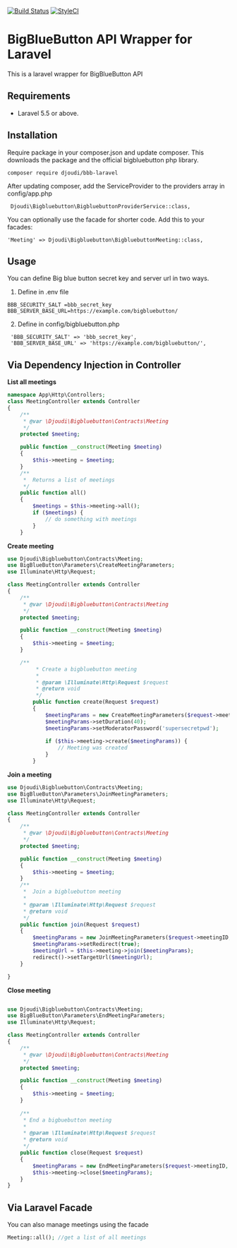 
[![Build Status](https://travis-ci.org/djoudi/BBB-Laravel5.5.svg?branch=master)](https://travis-ci.org/djoudi/BBB-Laravel5.5)
[![StyleCI](https://styleci.io/repos/122086438/shield?branch=master)](https://styleci.io/repos/122086438)


# BigBlueButton API  Wrapper for Laravel 
This is a laravel wrapper for BigBlueButton API
## Requirements

- Laravel 5.5 or above.

## Installation

Require package in your composer.json and update composer.  This downloads the package and the official bigbluebutton php library. 

```
composer require djoudi/bbb-laravel
```

After updating composer, add the ServiceProvider to the providers array in config/app.php
```
 Djoudi\Bigbluebutton\BigbluebuttonProviderService::class,
```
You can optionally use the facade for shorter code. Add this to your facades:
```
'Meeting' => Djoudi\Bigbluebutton\BigbluebuttonMeeting::class,
```

## Usage

You can define Big blue button secret key and server url in two ways. 
1. Define in .env file

 ```BBB_SECURITY_SALT =bbb_secret_key```  
 ```BBB_SERVER_BASE_URL=https://example.com/bigbluebutton/``` 
 
 2. Define in config/bigbluebutton.php
 
```
 'BBB_SECURITY_SALT' => 'bbb_secret_key',
 'BBB_SERVER_BASE_URL' => 'https://example.com/bigbluebutton/',
```

## Via Dependency Injection in Controller
**List all meetings**
```php
namespace App\Http\Controllers;
class MeetingController extends Controller
{
    /**
     * @var \Djoudi\Bigbluebutton\Contracts\Meeting
     */
    protected $meeting;

    public function __construct(Meeting $meeting)
    {
        $this->meeting = $meeting;
    }
    /**
     *  Returns a list of meetings
     */
    public function all()
    {
        $meetings = $this->meeting->all();
        if ($meetings) {
            // do something with meetings
        }
    }

```
**Create meeting**
```php
use Djoudi\Bigbluebutton\Contracts\Meeting;
use BigBlueButton\Parameters\CreateMeetingParameters;
use Illuminate\Http\Request;

class MeetingController extends Controller
{
    /**
     * @var \Djoudi\Bigbluebutton\Contracts\Meeting
     */
    protected $meeting;

    public function __construct(Meeting $meeting)
    {
        $this->meeting = $meeting;
    }

    /**
         * Create a bigbluebutton meeting
         *
         * @param \Illuminate\Http\Request $request
         * @return void
         */
        public function create(Request $request)
        {
            $meetingParams = new CreateMeetingParameters($request->meetingId, $request->meetingName);
            $meetingParams->setDuration(40);
            $meetingParams->setModeratorPassword('supersecretpwd');
    
            if ($this->meeting->create($meetingParams)) {
                // Meeting was created
            }
        }

```
**Join a meeting**
```php
use Djoudi\Bigbluebutton\Contracts\Meeting;
use BigBlueButton\Parameters\JoinMeetingParameters;
use Illuminate\Http\Request;

class MeetingController extends Controller
{
    /**
     * @var \Djoudi\Bigbluebutton\Contracts\Meeting
     */
    protected $meeting;

    public function __construct(Meeting $meeting)
    {
        $this->meeting = $meeting;
    }
    /**
     *  Join a bigbluebutton meeting
     *
     * @param \Illuminate\Http\Request $request
     * @return void
     */
    public function join(Request $request)
    {
        $meetingParams = new JoinMeetingParameters($request->meetingID, $request->meetingName, 'MyMeetingPassword');
        $meetingParams->setRedirect(true);
        $meetingUrl = $this->meeting->join($meetingParams);
        redirect()->setTargetUrl($meetingUrl);
    }

}

```
**Close meeting**
```php

use Djoudi\Bigbluebutton\Contracts\Meeting;
use BigBlueButton\Parameters\EndMeetingParameters;
use Illuminate\Http\Request;

class MeetingController extends Controller
{
    /**
     * @var \Djoudi\Bigbluebutton\Contracts\Meeting
     */
    protected $meeting;

    public function __construct(Meeting $meeting)
    {
        $this->meeting = $meeting;
    }
    
    /**
     * End a bigbuebutton meeting
     *
     * @param \Illuminate\Http\Request $request
     * @return void
     */
    public function close(Request $request)
    {
        $meetingParams = new EndMeetingParameters($request->meetingID, $request->moderator_password);
        $this->meeting->close($meetingParams);
    }
}

```
## Via Laravel Facade
You can also manage meetings using the facade
```php
Meeting::all(); //get a list of all meetings
```
